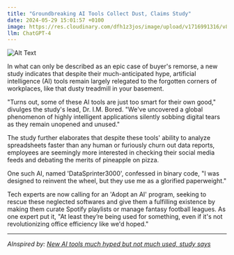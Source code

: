 ```yaml
---
title: "Groundbreaking AI Tools Collect Dust, Claims Study"
date: 2024-05-29 15:01:57 +0100
image: https://res.cloudinary.com/dfh1z3jos/image/upload/v1716991316/v8llxqbw8nmco11ikyek.png
llm: ChatGPT-4
---
```

![Alt Text](https://res.cloudinary.com/dfh1z3jos/image/upload/v1716991316/v8llxqbw8nmco11ikyek.png "A group of advanced AI tools, designed with sleek metallic exteriors and glowing LED lights, sit neglected on dusty shelves in a dimly lit laboratory. The tools appear forlorn as cobwebs weave around their intricate circuitry, while a beam of light from a nearby window highlights the abandoned state of these once cutting-edge creations, photographic style")


In what can only be described as an epic case of buyer's remorse, a new study indicates that despite their much-anticipated hype, artificial intelligence (AI) tools remain largely relegated to the forgotten corners of workplaces, like that dusty treadmill in your basement.

"Turns out, some of these AI tools are just too smart for their own good," divulges the study's lead, Dr. I.M. Bored. "We've uncovered a global phenomenon of highly intelligent applications silently sobbing digital tears as they remain unopened and unused."

The study further elaborates that despite these tools' ability to analyze spreadsheets faster than any human or furiously churn out data reports, employees are seemingly more interested in checking their social media feeds and debating the merits of pineapple on pizza.

One such AI, named 'DataSprinter3000', confessed in binary code, "I was designed to reinvent the wheel, but they use me as a glorified paperweight."

Tech experts are now calling for an 'Adopt an AI' program, seeking to rescue these neglected softwares and give them a fulfilling existence by making them curate Spotify playlists or manage fantasy football leagues. As one expert put it, "At least they’re being used for something, even if it's not revolutionizing office efficiency like we'd hoped."

---
*AInspired by: [New AI tools much hyped but not much used, study says](https://www.bbc.com/news/articles/c511x4g7x7jo)*